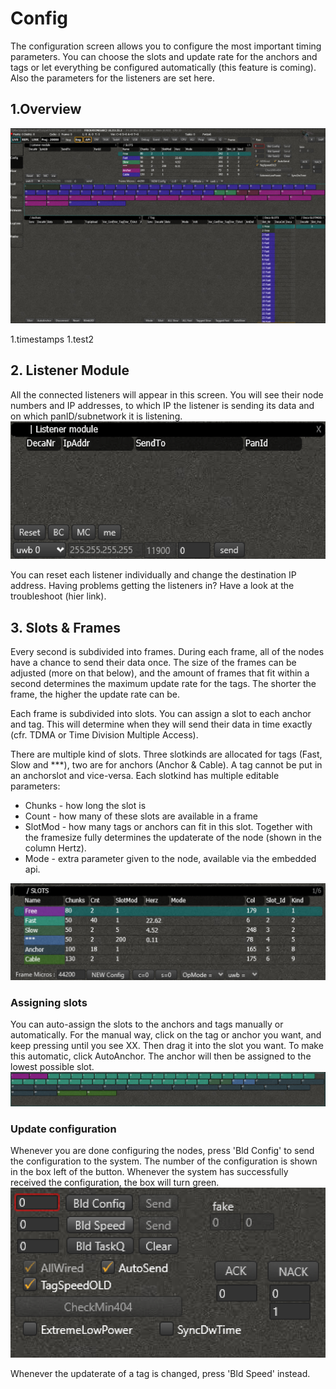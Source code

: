# Config
The configuration screen allows you to configure the most important timing parameters. You can choose the slots and update rate for the anchors and tags or let everything be configured automatically (this feature is coming). Also the parameters for the listeners are set here.

## 1.Overview

![config](./img/cxRTLS/2_config.png)

1.timestamps
1.test2

## 2. Listener Module
All the connected listeners will appear in this screen. You will see their node numbers and IP addresses, to which IP the listener is sending its data and on which panID/subnetwork it is listening.
![listener_module](./img/cxRTLS/2_listener_module.png)

You can reset each listener individually and change the destination IP address.
Having problems getting the listeners in? Have a look at the troubleshoot (hier link).

## 3. Slots & Frames
Every second is subdivided into frames. During each frame, all of the nodes have a chance to send their data once. The size of the frames can be adjusted (more on that below), and the amount of frames that fit within a second determines the maximum update rate for the tags. The shorter the frame, the higher the update rate can be.

Each frame is subdivided into slots. You can assign a slot to each anchor and tag. This will determine when  they will send their data in time exactly (cfr. TDMA or Time Division Multiple Access).

There are multiple kind of slots. Three slotkinds are allocated for tags (Fast, Slow and \*\*\*), two are for anchors (Anchor & Cable). A tag cannot be put in an anchorslot and vice-versa.  Each slotkind has multiple editable parameters:
- Chunks - how long the slot is
- Count - how many of these slots are available in a frame
- SlotMod - how many tags or anchors can fit in this slot. Together with the framesize fully determines the updaterate of the node (shown in the column Hertz).
- Mode - extra parameter given to the node, available via the embedded api.



![slots_params](./img/cxRTLS/2_cfg_slots_parameters.png)

### Assigning slots
You can auto-assign the slots to the anchors and tags manually or automatically.
For the manual way, click on the tag or anchor you want, and keep pressing until you see XX. Then drag it into the slot you want. To make this automatic, click AutoAnchor. The anchor will then be assigned to the lowest possible slot.
![slots](./img/cxRTLS/2_cfg_slots.png)

### Update configuration
Whenever you are done configuring the nodes, press 'Bld Config' to send the configuration to the system. The number of the configuration is shown in the box left of the button. Whenever the system has successfully received the configuration, the box will turn green.
![buttons](./img/cxRTLS/2_cfg_buttons.png)

Whenever the updaterate of a tag is changed, press 'Bld Speed' instead.
